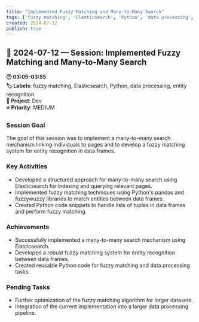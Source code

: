 ```yaml
---
title: "Implemented Fuzzy Matching and Many-to-Many Search"
tags: ['fuzzy matching', 'Elasticsearch', 'Python', 'data processing', 'entity recognition']
created: 2024-07-12
publish: true
---
```


## 📅 2024-07-12 — Session: Implemented Fuzzy Matching and Many-to-Many Search

**🕒 03:05–03:55**  
**🏷️ Labels**: fuzzy matching, Elasticsearch, Python, data processing, entity recognition  
**📂 Project**: Dev  
**⭐ Priority**: MEDIUM  


### Session Goal
The goal of this session was to implement a many-to-many search mechanism linking individuals to pages and to develop a fuzzy matching system for entity recognition in data frames.

### Key Activities
- Developed a structured approach for many-to-many search using Elasticsearch for indexing and querying relevant pages.
- Implemented fuzzy matching techniques using Python's pandas and fuzzywuzzy libraries to match entities between data frames.
- Created Python code snippets to handle lists of tuples in data frames and perform fuzzy matching.

### Achievements
- Successfully implemented a many-to-many search mechanism using Elasticsearch.
- Developed a robust fuzzy matching system for entity recognition between data frames.
- Created reusable Python code for fuzzy matching and data processing tasks.

### Pending Tasks
- Further optimization of the fuzzy matching algorithm for larger datasets.
- Integration of the current implementation into a larger data processing pipeline.
